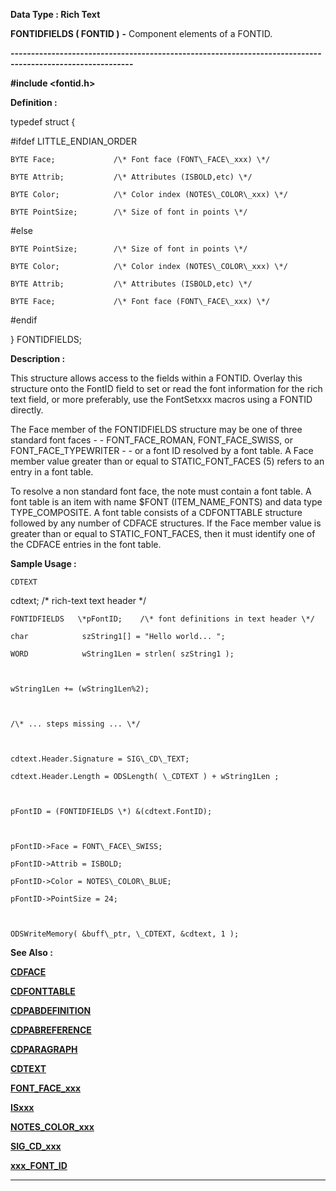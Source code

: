 




<!--
 /\* Font Definitions \*/
 @font-face
 {font-family:Courier;
 panose-1:2 7 4 9 2 2 5 2 4 4;}
@font-face
 {font-family:"Tms Rmn";
 panose-1:2 2 6 3 4 5 5 2 3 4;}
@font-face
 {font-family:Helv;
 panose-1:2 11 6 4 2 2 2 3 2 4;}
@font-face
 {font-family:"Cambria Math";
 panose-1:2 4 5 3 5 4 6 3 2 4;}
 /\* Style Definitions \*/
 p.MsoNormal, li.MsoNormal, div.MsoNormal
 {margin-top:0cm;
 margin-right:0cm;
 margin-bottom:8.0pt;
 margin-left:0cm;
 line-height:107%;
 font-size:11.0pt;
 font-family:"Calibri",sans-serif;}
.MsoChpDefault
 {font-size:11.0pt;}
.MsoPapDefault
 {margin-bottom:8.0pt;
 line-height:107%;}
 /\* Page Definitions \*/
 @page WordSection1
 {size:612.0pt 792.0pt;
 margin:72.0pt 72.0pt 72.0pt 72.0pt;}
div.WordSection1
 {page:WordSection1;}
-->




 


**Data Type : Rich Text**



**FONTIDFIELDS ( FONTID )** **-** Component
elements of a FONTID.


**----------------------------------------------------------------------------------------------------------**



**#include
<fontid.h>**



**Definition :**



typedef struct {  

#ifdef LITTLE\_ENDIAN\_ORDER  

    BYTE Face;             /\* Font face (FONT\_FACE\_xxx) \*/  

    BYTE Attrib;           /\* Attributes (ISBOLD,etc) \*/  

    BYTE Color;            /\* Color index (NOTES\_COLOR\_xxx) \*/  

    BYTE PointSize;        /\* Size of font in points \*/  

#else  

    BYTE PointSize;        /\* Size of font in points \*/  

    BYTE Color;            /\* Color index (NOTES\_COLOR\_xxx) \*/  

    BYTE Attrib;           /\* Attributes (ISBOLD,etc) \*/  

    BYTE Face;             /\* Font face (FONT\_FACE\_xxx) \*/  

#endif  

} FONTIDFIELDS;


 


**Description :**



This
structure allows access to the fields within a FONTID. Overlay this structure
onto the FontID field to set or read the font information for the rich text field,
or more preferably, use the FontSetxxx macros using a FONTID directly.  

  

The Face member of the FONTIDFIELDS structure may be one of three standard font
faces - - FONT\_FACE\_ROMAN, FONT\_FACE\_SWISS, or FONT\_FACE\_TYPEWRITER - - or a
font ID resolved by a font table.  A Face member value greater than or equal to
STATIC\_FONT\_FACES (5) refers to an entry in a font table.  

  

To resolve a non standard font face, the note must contain a font table.  A
font table is an item with name $FONT (ITEM\_NAME\_FONTS) and data type
TYPE\_COMPOSITE. A font table consists of a CDFONTTABLE structure followed by
any number of CDFACE structures.  If the Face member value is greater than or
equal to STATIC\_FONT\_FACES, then it must identify one of the CDFACE entries in
the font table.


 **Sample Usage :**


    CDTEXT         
cdtext;     /\* rich-text text header \*/  

    FONTIDFIELDS   \*pFontID;    /\* font definitions in text header \*/  

    char            szString1[] = "Hello world... ";  

    WORD            wString1Len = strlen( szString1 );  

  

    wString1Len += (wString1Len%2);  

  

    /\* ... steps missing ... \*/  

  

    cdtext.Header.Signature = SIG\_CD\_TEXT;  

    cdtext.Header.Length = ODSLength( \_CDTEXT ) + wString1Len ;  

  

    pFontID = (FONTIDFIELDS \*) &(cdtext.FontID);  

      

    pFontID->Face = FONT\_FACE\_SWISS;  

    pFontID->Attrib = ISBOLD;  

    pFontID->Color = NOTES\_COLOR\_BLUE;  

    pFontID->PointSize = 24;  

  

    ODSWriteMemory( &buff\_ptr, \_CDTEXT, &cdtext, 1 );


 **See Also :**


**[CDFACE](CDFACE.md)**


**[CDFONTTABLE](CDFONTTABLE.md)**


**[CDPABDEFINITION](CDPABDEFINITION.md)**


**[CDPABREFERENCE](CDPABREFERENCE.md)**


**[CDPARAGRAPH](CDPARAGRAPH.md)**


**[CDTEXT](CDTEXT.md)**


**[FONT\_FACE\_xxx](FONT_FACE_xxx.md)**


**[ISxxx](ISxxx.md)**


**[NOTES\_COLOR\_xxx](NOTES_COLOR_xxx.md)**


**[SIG\_CD\_xxx](SIG_CD_xxx.md)**


**[xxx\_FONT\_ID](notes:///8525872100478C66/61FD4E9848264AD28525620B006BA8BD/5026A4E5153414BF85256258005EA4EA)**



----------------------------------------------------------------------------------------------------------


 





